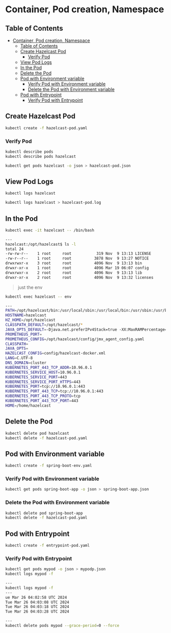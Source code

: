 
# Container, Pod creation, Namespace

## Table of Contents

- [Container, Pod creation, Namespace](#container-pod-creation-namespace)
  - [Table of Contents](#table-of-contents)
  - [Create Hazelcast Pod](#create-hazelcast-pod)
    - [Verify Pod](#verify-pod)
  - [View Pod Logs](#view-pod-logs)
  - [In the Pod](#in-the-pod)
  - [Delete the Pod](#delete-the-pod)
  - [Pod with Environment variable](#pod-with-environment-variable)
    - [Verify Pod with Environment variable](#verify-pod-with-environment-variable)
    - [Delete the Pod with Environment variable](#delete-the-pod-with-environment-variable)
  - [Pod with Entrypoint](#pod-with-entrypoint)
    - [Verify Pod with Entrypoint](#verify-pod-with-entrypoint)


## Create Hazelcast Pod

```bash
kubectl create -f hazelcast-pod.yaml
```

### Verify Pod

```bash
kubectl describe pods 
kubectl describe pods hazelcast

kubectl get pods hazelcast -o json > hazelcast-pod.json
```

## View Pod Logs

```bash
kubectl logs hazelcast

kubectl logs hazelcast > hazelcast-pod.log
```

## In the Pod

```bash
kubectl exec -it hazelcast -- /bin/bash

---
hazelcast:/opt/hazelcast$ ls -l
total 24
-rw-rw-r--    1 root     root           319 Nov  9 13:13 LICENSE
-rw-r--r--    1 root     root          3878 Nov  9 13:27 NOTICE
drwxrwxr-x    3 root     root          4096 Nov  9 13:13 bin
drwxr-xr-x    1 root     root          4096 Mar 19 06:07 config
drwxrwxr-x    2 root     root          4096 Nov  9 13:13 lib
drwxr-xr-x    2 root     root          4096 Nov  9 13:32 licenses
```

> just the env

```bash
kubectl exec hazelcast -- env

---
PATH=/opt/hazelcast/bin:/usr/local/sbin:/usr/local/bin:/usr/sbin:/usr/bin:/sbin:/bin
HOSTNAME=hazelcast
HZ_HOME=/opt/hazelcast
CLASSPATH_DEFAULT=/opt/hazelcast/*
JAVA_OPTS_DEFAULT=-Djava.net.preferIPv4Stack=true -XX:MaxRAMPercentage=80.0 -XX:MaxGCPauseMillis=5
PROMETHEUS_PORT=
PROMETHEUS_CONFIG=/opt/hazelcast/config/jmx_agent_config.yaml
CLASSPATH=
JAVA_OPTS=
HAZELCAST_CONFIG=config/hazelcast-docker.xml
LANG=C.UTF-8
DNS_DOMAIN=cluster
KUBERNETES_PORT_443_TCP_ADDR=10.96.0.1
KUBERNETES_SERVICE_HOST=10.96.0.1
KUBERNETES_SERVICE_PORT=443
KUBERNETES_SERVICE_PORT_HTTPS=443
KUBERNETES_PORT=tcp://10.96.0.1:443
KUBERNETES_PORT_443_TCP=tcp://10.96.0.1:443
KUBERNETES_PORT_443_TCP_PROTO=tcp
KUBERNETES_PORT_443_TCP_PORT=443
HOME=/home/hazelcast
```

## Delete the Pod

```bash
kubectl delete pod hazelcast
kubectl delete -f hazelcast-pod.yaml
```

## Pod with Environment variable

```bash
kubectl create -f spring-boot-env.yaml
```

### Verify Pod with Environment variable

```bash
kubectl get pods spring-boot-app -o json > spring-boot-app.json
```

### Delete the Pod with Environment variable

```bash
kubectl delete pod spring-boot-app
kubectl delete -f hazelcast-pod.yaml
```

## Pod with Entrypoint

```bash
kubectl create -f entrypoint-pod.yaml
```

### Verify Pod with Entrypoint

```bash
kubectl get pods mypod -o json > mypodp.json
kubectl logs mypod -f

---
kubectl logs mypod -f
---
ue Mar 26 04:02:58 UTC 2024
Tue Mar 26 04:03:08 UTC 2024
Tue Mar 26 04:03:18 UTC 2024
Tue Mar 26 04:03:28 UTC 2024

---
kubectl delete pods mypod --grace-period=0 --force

```
